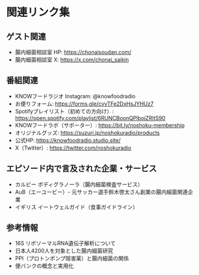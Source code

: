 # 関連リンク集

## ゲスト関連
- 腸内細菌相談室 HP: https://chonaisoudan.com/
- 腸内細菌相談室 X: https://x.com/chonai_saikin

## 番組関連
- KNOWフードラジオ Instagram: @knowfoodradio
- お便りフォーム: https://forms.gle/cvvTFe2DxHsJYHUz7
- Spotifyプレイリスト（初めての方向け）: https://open.spotify.com/playlist/6RUNCBoonQPlbojZRItS90
- KNOWフードラボ（サポーター）: https://bit.ly/noshoku-membership
- オリジナルグッズ: https://suzuri.jp/noshokuradio/products
- 公式HP: https://knowfoodradio.studio.site/
- X（Twitter）: https://twitter.com/noshokuradio

## エピソード内で言及された企業・サービス
- カルビー ボディグラノーラ（腸内細菌検査サービス）
- AuB（エーユービー）- 元サッカー選手鈴木啓太さん創業の腸内細菌関連企業
- イギリス イートウェルガイド（食事ガイドライン）

## 参考情報
- 16S リボソーマルRNA遺伝子解析について
- 日本人4200人を対象とした腸内細菌研究
- PPI（プロトンポンプ阻害薬）と腸内細菌の関係
- 便バンクの概念と実用化
